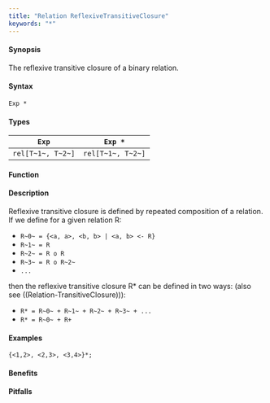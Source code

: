 ```yaml
---
title: "Relation ReflexiveTransitiveClosure"
keywords: "*"
---
```


#### Synopsis

The reflexive transitive closure of a binary relation.

#### Syntax

`Exp *`

#### Types


|`Exp`              | `Exp *`            |
| --- | --- |
| `rel[T~1~, T~2~]` | `rel[T~1~, T~2~]`  |


#### Function

#### Description

Reflexive transitive closure is defined by repeated composition of a relation.
If we define for a given relation R:

*  `R~0~ = {<a, a>, <b, b> | <a, b> <- R}`
*  `R~1~ = R`
*  `R~2~ = R o R`
*  `R~3~ = R o R~2~`
*  `...`

then the reflexive transitive closure R* can be defined in two ways:
(also see ((Relation-TransitiveClosure))):

*  `R* = R~0~ + R~1~ + R~2~ + R~3~ + ...`
*  `R* = R~0~ + R+`


#### Examples

```rascal-shell
{<1,2>, <2,3>, <3,4>}*;
```

#### Benefits

#### Pitfalls


